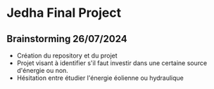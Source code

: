 # Jedha Final Project

## Brainstorming 26/07/2024

* Création du repository et du projet
* Projet visant à identifier s'il faut investir dans une certaine source d'énergie ou non.
* Hésitation entre étudier l'énergie éolienne ou hydraulique
